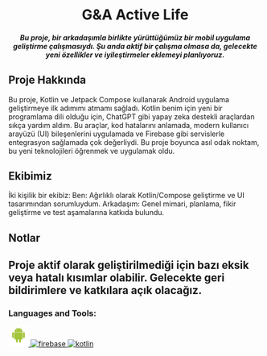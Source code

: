 
<h1 align="center">G&A Active Life</h1>
<h5 align="center">
 Bu proje, bir arkadaşımla birlikte yürüttüğümüz bir mobil uygulama geliştirme çalışmasıydı. Şu anda aktif bir çalışma olmasa da, gelecekte yeni özellikler ve iyileştirmeler eklemeyi planlıyoruz.
  
  <br>
  <h2>Proje Hakkında</h2>
Bu proje, Kotlin ve Jetpack Compose kullanarak Android uygulama geliştirmeye ilk adımımı atmamı sağladı. Kotlin benim için yeni bir programlama dili olduğu için, 
ChatGPT gibi yapay zeka destekli araçlardan sıkça yardım aldım. Bu araçlar, kod hatalarını anlamada, modern kullanıcı arayüzü (UI) bileşenlerini uygulamada ve 
Firebase gibi servislerle entegrasyon sağlamada çok değerliydi. Bu proje boyunca asıl odak noktam, bu yeni teknolojileri öğrenmek ve uygulamak oldu.


  <br>
   <h2>Ekibimiz</h2>
İki kişilik bir ekibiz:
Ben: Ağırlıklı olarak Kotlin/Compose geliştirme ve UI tasarımından sorumluydum.
Arkadaşım: Genel mimari, planlama, fikir geliştirme ve test aşamalarına katkıda bulundu.
<br>

 <h2>Notlar<h2>
Proje aktif olarak geliştirilmediği için bazı eksik veya hatalı kısımlar olabilir. Gelecekte geri bildirimlere ve katkılara açık olacağız.
  </h5>



<h3 align="left">Languages and Tools:</h3>
<p align="left"> <a href="https://developer.android.com" target="_blank" rel="noreferrer"> <img src="https://raw.githubusercontent.com/devicons/devicon/master/icons/android/android-original-wordmark.svg" alt="android" width="40" height="40"/> </a> <a href="https://firebase.google.com/" target="_blank" rel="noreferrer"> <img src="https://www.vectorlogo.zone/logos/firebase/firebase-icon.svg" alt="firebase" width="40" height="40"/> </a> <a href="https://kotlinlang.org" target="_blank" rel="noreferrer"> <img src="https://www.vectorlogo.zone/logos/kotlinlang/kotlinlang-icon.svg" alt="kotlin" width="40" height="40"/> </a> </p>
